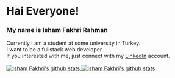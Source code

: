 # Hai Everyone!

### **My name is Isham Fakhri Rahman**

Currently I am a student at some university in Turkey.  
I want to be a fullstack web developer.  
If you interested with me, just connect with my [LinkedIn](https://www.linkedin.com/in/isham-fakhri-5393ab139) account.


<p align="left">
  <a href="https://github.com/gilangadhan">
    <img align="center" src="https://github-readme-stats.vercel.app/api/top-langs/?username=elthief&layout=compact" alt="Isham Fakhri's github stats"/>
    <img align="center" src="https://github-readme-stats.vercel.app/api?username=elthief&hide=issues&count_private=true&show_icons=true" alt="Isham Fakhri's github             stats" />
  </a>
</p>
